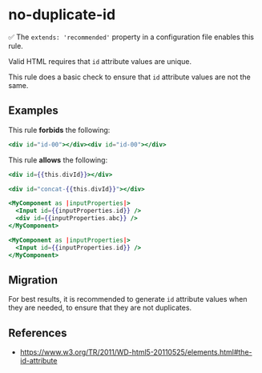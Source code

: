 # no-duplicate-id

:white_check_mark: The `extends: 'recommended'` property in a configuration file enables this rule.

Valid HTML requires that `id` attribute values are unique.

This rule does a basic check to ensure that `id` attribute values are not the same.

## Examples

This rule **forbids** the following:

```hbs
<div id="id-00"></div><div id="id-00"></div>
```

This rule **allows** the following:

```hbs
<div id={{this.divId}}></div>
```

```hbs
<div id="concat-{{this.divId}}"></div>
```

```hbs
<MyComponent as |inputProperties|>
  <Input id={{inputProperties.id}} />
  <div id={{inputProperties.abc}} />
</MyComponent>

<MyComponent as |inputProperties|>
  <Input id={{inputProperties.id}} />
</MyComponent>
```

## Migration

For best results, it is recommended to generate `id` attribute values when they are needed, to ensure that they are not duplicates.

## References

* <https://www.w3.org/TR/2011/WD-html5-20110525/elements.html#the-id-attribute>
